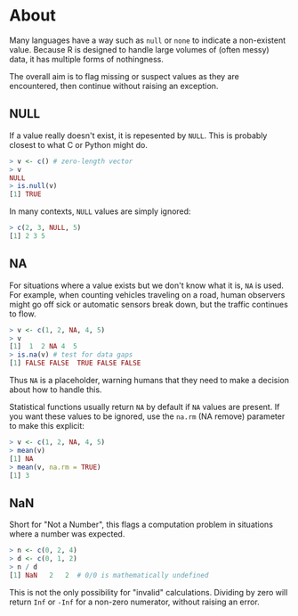 # About

Many languages have a way such as `null` or `none` to indicate a non-existent value.
Because R is designed to handle large volumes of (often messy) data, it has multiple forms of nothingness.

The overall aim is to flag missing or suspect values as they are encountered, then continue without raising an exception.

## NULL

If a value really doesn't exist, it is repesented by `NULL`. This is probably closest to what C or Python might do.

```R
> v <- c() # zero-length vector
> v
NULL
> is.null(v)
[1] TRUE
```

In many contexts, `NULL` values are simply ignored:

```R
> c(2, 3, NULL, 5)
[1] 2 3 5
```

## NA

For situations where a value exists but we don't know what it is, `NA` is used. For example, when counting vehicles traveling on a road, human observers might go off sick or automatic sensors break down, but the traffic continues to flow.

```R
> v <- c(1, 2, NA, 4, 5)
> v
[1]  1  2 NA 4  5
> is.na(v) # test for data gaps
[1] FALSE FALSE  TRUE FALSE FALSE
```

Thus `NA` is a placeholder, warning humans that they need to make a decision about how to handle this.

Statistical functions usually return `NA` by default if `NA` values are present. 
If you want these values to be ignored, use the `na.rm` (NA remove) parameter to make this explicit:

```R
> v <- c(1, 2, NA, 4, 5)
> mean(v)
[1] NA
> mean(v, na.rm = TRUE)
[1] 3
```

## NaN

Short for "Not a Number", this flags a computation problem in situations where a number was expected.

```R
> n <- c(0, 2, 4)
> d <- c(0, 1, 2)
> n / d
[1] NaN   2   2  # 0/0 is mathematically undefined

```

This is not the only possibility for "invalid" calculations. 
Dividing by zero will return `Inf` or `-Inf` for a non-zero numerator, without raising an error.
